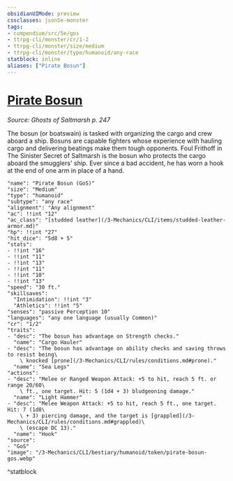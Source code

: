 ```yaml
---
obsidianUIMode: preview
cssclasses: json5e-monster
tags:
- compendium/src/5e/gos
- ttrpg-cli/monster/cr/1-2
- ttrpg-cli/monster/size/medium
- ttrpg-cli/monster/type/humanoid/any-race
statblock: inline
aliases: ["Pirate Bosun"]
---
```

# [Pirate Bosun](3-Mechanics\CLI\bestiary\humanoid/pirate-bosun-gos.md)
*Source: Ghosts of Saltmarsh p. 247*  

The bosun (or boatswain) is tasked with organizing the cargo and crew aboard a ship. Bosuns are capable fighters whose experience with hauling cargo and delivering beatings make them tough opponents. Foul Frithoff in The Sinister Secret of Saltmarsh is the bosun who protects the cargo aboard the smugglers' ship. Ever since a bad accident, he has worn a hook at the end of one arm in place of a hand.

```statblock
"name": "Pirate Bosun (GoS)"
"size": "Medium"
"type": "humanoid"
"subtype": "any race"
"alignment": "Any alignment"
"ac": !!int "12"
"ac_class": "[studded leather](/3-Mechanics/CLI/items/studded-leather-armor.md)"
"hp": !!int "27"
"hit_dice": "5d8 + 5"
"stats":
- !!int "16"
- !!int "11"
- !!int "13"
- !!int "11"
- !!int "10"
- !!int "13"
"speed": "30 ft."
"skillsaves":
  "Intimidation": !!int "3"
  "Athletics": !!int "5"
"senses": "passive Perception 10"
"languages": "any one language (usually Common)"
"cr": "1/2"
"traits":
- "desc": "The bosun has advantage on Strength checks."
  "name": "Cargo Hauler"
- "desc": "The bosun has advantage on ability checks and saving throws to resist being\
    \ knocked [prone](/3-Mechanics/CLI/rules/conditions.md#prone)."
  "name": "Sea Legs"
"actions":
- "desc": "Melee or Ranged Weapon Attack: +5 to hit, reach 5 ft. or range 20/60\
    \ ft., one target. Hit: 5 (1d4 + 3) bludgeoning damage."
  "name": "Light Hammer"
- "desc": "Melee Weapon Attack: +5 to hit, reach 5 ft., one target. Hit: 7 (1d8\
    \ + 3) piercing damage, and the target is [grappled](/3-Mechanics/CLI/rules/conditions.md#grappled)\
    \ (escape DC 13)."
  "name": "Hook"
"source":
- "GoS"
"image": "/3-Mechanics/CLI/bestiary/humanoid/token/pirate-bosun-gos.webp"
```
^statblock